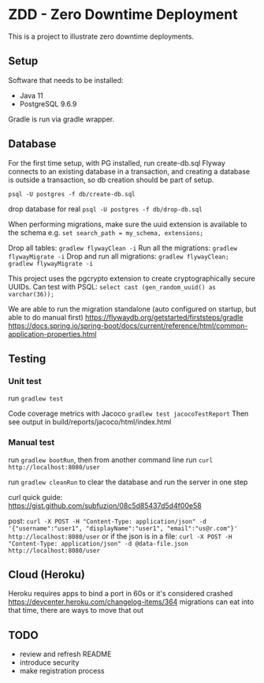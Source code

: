 # ZDD - Zero Downtime Deployment

This is a project to illustrate zero downtime deployments.

## Setup

Software that needs to be installed:

* Java 11
* PostgreSQL 9.6.9

Gradle is run via gradle wrapper.

## Database

For the first time setup, with PG installed, run create-db.sql 
Flyway connects to an existing database in a transaction,
and creating a database is outside a transaction, so db creation should be part of setup.
 

`psql -U postgres -f db/create-db.sql`

drop database for real
`psql -U postgres -f db/drop-db.sql`

When performing migrations, make sure the uuid extension is available to the schema
e.g. `set search_path = my_schema, extensions;`

Drop all tables: `gradlew flywayClean -i`
Run all the migrations: `gradlew flywayMigrate -i`
Drop and run all migrations: `gradlew flywayClean; gradlew flywayMigrate -i`

This project uses the pgcrypto extension to create cryptographically secure UUIDs.
Can test with PSQL: `select cast (gen_random_uuid() as varchar(36));`

We are able to run the migration standalone (auto configured on startup, but able to do manual first)
https://flywaydb.org/getstarted/firststeps/gradle
https://docs.spring.io/spring-boot/docs/current/reference/html/common-application-properties.html



## Testing

### Unit test
 
run `gradlew test`

Code coverage metrics with Jacoco
`gradlew test jacocoTestReport`
Then see output in build/reports/jacoco/html/index.html

### Manual test

run `gradlew bootRun`, then from another command line run `curl http://localhost:8080/user`

run `gradlew cleanRun` to clear the database and run the server in one step

curl quick guide: https://gist.github.com/subfuzion/08c5d85437d5d4f00e58

post:
`curl -X POST -H "Content-Type: application/json" -d '{"username":"user1", "displayName":"user1", "email":"us@r.com"}' http://localhost:8080/user`
or if the json is in a file:
`curl -X POST -H "Content-Type: application/json" -d @data-file.json http://localhost:8080/user`


## Cloud (Heroku)
 
Heroku requires apps to bind a port in 60s or it's considered crashed
https://devcenter.heroku.com/changelog-items/364
migrations can eat into that time, there are ways to move that out


## TODO

* review and refresh README
* introduce security
* make registration process


